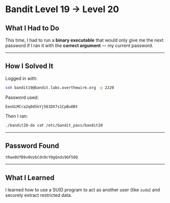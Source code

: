 # Bandit Level 19 → Level 20

## What I Had to Do  
This time, I had to run a **binary executable** that would only give me the next password if I ran it with the **correct argument** — my current password.

---

## How I Solved It  
Logged in with:

```bash
ssh bandit19@bandit.labs.overthewire.org -p 2220
```

Password used:
```
EeoULMCra2q0dSkYj561DX7s1CpBuOBt
```

Then I ran:

```bash
./bandit20-do cat /etc/bandit_pass/bandit20
```

---

## Password Found  
```
tRae0UfB9v0UzbCdn9cY0gQnds9GF58Q
```

---

## What I Learned  
I learned how to use a SUID program to act as another user (like `sudo`) and securely extract restricted data.
